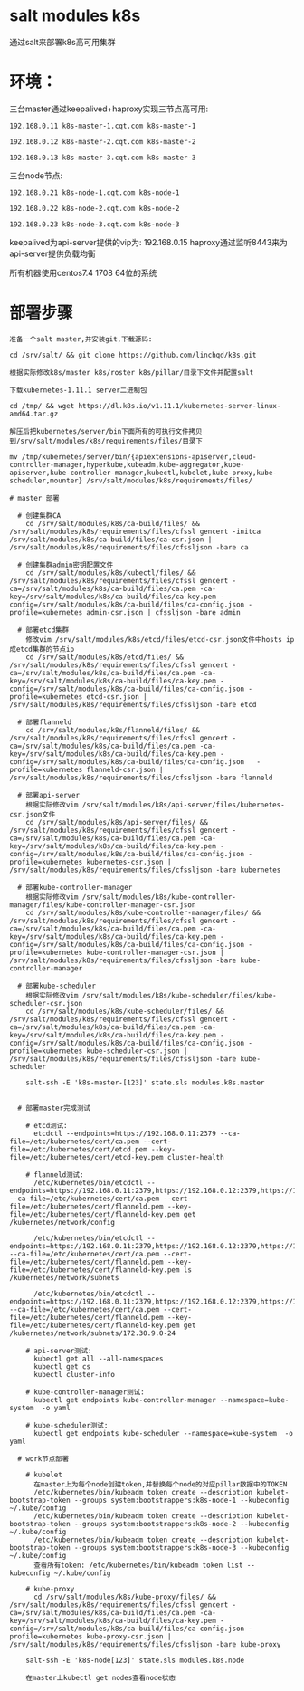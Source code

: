 # salt modules k8s
  通过salt来部署k8s高可用集群
# 环境：
  三台master通过keepalived+haproxy实现三节点高可用:
  
    192.168.0.11 k8s-master-1.cqt.com k8s-master-1
  
    192.168.0.12 k8s-master-2.cqt.com k8s-master-2
  
    192.168.0.13 k8s-master-3.cqt.com k8s-master-3
  
  三台node节点:
  
    192.168.0.21 k8s-node-1.cqt.com k8s-node-1
  
    192.168.0.22 k8s-node-2.cqt.com k8s-node-2
  
    192.168.0.23 k8s-node-3.cqt.com k8s-node-3
        
  keepalived为api-server提供的vip为: 192.168.0.15 haproxy通过监听8443来为api-server提供负载均衡

  所有机器使用centos7.4 1708 64位的系统

  # 部署步骤

    准备一个salt master,并安装git,下载源码:

    cd /srv/salt/ && git clone https://github.com/linchqd/k8s.git

    根据实际修改k8s/master k8s/roster k8s/pillar/目录下文件并配置salt
     
    下载kubernetes-1.11.1 server二进制包

    cd /tmp/ && wget https://dl.k8s.io/v1.11.1/kubernetes-server-linux-amd64.tar.gz

    解压后把kubernetes/server/bin下面所有的可执行文件拷贝到/srv/salt/modules/k8s/requirements/files/目录下

    mv /tmp/kubernetes/server/bin/{apiextensions-apiserver,cloud-controller-manager,hyperkube,kubeadm,kube-aggregator,kube-apiserver,kube-controller-manager,kubectl,kubelet,kube-proxy,kube-scheduler,mounter} /srv/salt/modules/k8s/requirements/files/

    # master 部署
    
      # 创建集群CA
        cd /srv/salt/modules/k8s/ca-build/files/ && /srv/salt/modules/k8s/requirements/files/cfssl gencert -initca /srv/salt/modules/k8s/ca-build/files/ca-csr.json | /srv/salt/modules/k8s/requirements/files/cfssljson -bare ca
    
      # 创建集群admin密钥配置文件
        cd /srv/salt/modules/k8s/kubectl/files/ && /srv/salt/modules/k8s/requirements/files/cfssl gencert -ca=/srv/salt/modules/k8s/ca-build/files/ca.pem -ca-key=/srv/salt/modules/k8s/ca-build/files/ca-key.pem -config=/srv/salt/modules/k8s/ca-build/files/ca-config.json -profile=kubernetes admin-csr.json | cfssljson -bare admin
    
      # 部署etcd集群
        修改vim /srv/salt/modules/k8s/etcd/files/etcd-csr.json文件中hosts ip 成etcd集群的节点ip
        cd /srv/salt/modules/k8s/etcd/files/ && /srv/salt/modules/k8s/requirements/files/cfssl gencert -ca=/srv/salt/modules/k8s/ca-build/files/ca.pem -ca-key=/srv/salt/modules/k8s/ca-build/files/ca-key.pem -config=/srv/salt/modules/k8s/ca-build/files/ca-config.json -profile=kubernetes etcd-csr.json | /srv/salt/modules/k8s/requirements/files/cfssljson -bare etcd
    
      # 部署flanneld
        cd /srv/salt/modules/k8s/flanneld/files/ && /srv/salt/modules/k8s/requirements/files/cfssl gencert -ca=/srv/salt/modules/k8s/ca-build/files/ca.pem -ca-key=/srv/salt/modules/k8s/ca-build/files/ca-key.pem -config=/srv/salt/modules/k8s/ca-build/files/ca-config.json   -profile=kubernetes flanneld-csr.json | /srv/salt/modules/k8s/requirements/files/cfssljson -bare flanneld

      # 部署api-server
        根据实际修改vim /srv/salt/modules/k8s/api-server/files/kubernetes-csr.json文件
        cd /srv/salt/modules/k8s/api-server/files/ && /srv/salt/modules/k8s/requirements/files/cfssl gencert -ca=/srv/salt/modules/k8s/ca-build/files/ca.pem -ca-key=/srv/salt/modules/k8s/ca-build/files/ca-key.pem -config=/srv/salt/modules/k8s/ca-build/files/ca-config.json -profile=kubernetes kubernetes-csr.json | /srv/salt/modules/k8s/requirements/files/cfssljson -bare kubernetes

      # 部署kube-controller-manager
        根据实际修改vim /srv/salt/modules/k8s/kube-controller-manager/files/kube-controller-manager-csr.json
        cd /srv/salt/modules/k8s/kube-controller-manager/files/ && /srv/salt/modules/k8s/requirements/files/cfssl gencert -ca=/srv/salt/modules/k8s/ca-build/files/ca.pem -ca-key=/srv/salt/modules/k8s/ca-build/files/ca-key.pem -config=/srv/salt/modules/k8s/ca-build/files/ca-config.json -profile=kubernetes kube-controller-manager-csr.json | /srv/salt/modules/k8s/requirements/files/cfssljson -bare kube-controller-manager

      # 部署kube-scheduler
        根据实际修改vim /srv/salt/modules/k8s/kube-scheduler/files/kube-scheduler-csr.json
        cd /srv/salt/modules/k8s/kube-scheduler/files/ && /srv/salt/modules/k8s/requirements/files/cfssl gencert -ca=/srv/salt/modules/k8s/ca-build/files/ca.pem -ca-key=/srv/salt/modules/k8s/ca-build/files/ca-key.pem -config=/srv/salt/modules/k8s/ca-build/files/ca-config.json -profile=kubernetes kube-scheduler-csr.json | /srv/salt/modules/k8s/requirements/files/cfssljson -bare kube-scheduler

        salt-ssh -E 'k8s-master-[123]' state.sls modules.k8s.master


      # 部署master完成测试

        # etcd测试: 
          etcdctl --endpoints=https://192.168.0.11:2379 --ca-file=/etc/kubernetes/cert/ca.pem --cert-file=/etc/kubernetes/cert/etcd.pem --key-file=/etc/kubernetes/cert/etcd-key.pem cluster-health

        # flanneld测试:
          /etc/kubernetes/bin/etcdctl --endpoints=https://192.168.0.11:2379,https://192.168.0.12:2379,https://192.168.0.13:2379 --ca-file=/etc/kubernetes/cert/ca.pem --cert-file=/etc/kubernetes/cert/flanneld.pem --key-file=/etc/kubernetes/cert/flanneld-key.pem get /kubernetes/network/config
    
          /etc/kubernetes/bin/etcdctl --endpoints=https://192.168.0.11:2379,https://192.168.0.12:2379,https://192.168.0.13:2379 --ca-file=/etc/kubernetes/cert/ca.pem --cert-file=/etc/kubernetes/cert/flanneld.pem --key-file=/etc/kubernetes/cert/flanneld-key.pem ls /kubernetes/network/subnets
    
          /etc/kubernetes/bin/etcdctl --endpoints=https://192.168.0.11:2379,https://192.168.0.12:2379,https://192.168.0.13:2379 --ca-file=/etc/kubernetes/cert/ca.pem --cert-file=/etc/kubernetes/cert/flanneld.pem --key-file=/etc/kubernetes/cert/flanneld-key.pem get /kubernetes/network/subnets/172.30.9.0-24

        # api-server测试:  
          kubectl get all --all-namespaces
          kubectl get cs
          kubectl cluster-info       
    
        # kube-controller-manager测试: 
          kubectl get endpoints kube-controller-manager --namespace=kube-system  -o yaml
    
        # kube-scheduler测试: 
          kubectl get endpoints kube-scheduler --namespace=kube-system  -o yaml
    
      # work节点部署
  
        # kubelet
          在master上为每个node创建token,并替换每个node的对应pillar数据中的TOKEN
          /etc/kubernetes/bin/kubeadm token create --description kubelet-bootstrap-token --groups system:bootstrappers:k8s-node-1 --kubeconfig ~/.kube/config
          /etc/kubernetes/bin/kubeadm token create --description kubelet-bootstrap-token --groups system:bootstrappers:k8s-node-2 --kubeconfig ~/.kube/config
          /etc/kubernetes/bin/kubeadm token create --description kubelet-bootstrap-token --groups system:bootstrappers:k8s-node-3 --kubeconfig ~/.kube/config
          查看所有token: /etc/kubernetes/bin/kubeadm token list --kubeconfig ~/.kube/config
    
        # kube-proxy
          cd /srv/salt/modules/k8s/kube-proxy/files/ && /srv/salt/modules/k8s/requirements/files/cfssl gencert -ca=/srv/salt/modules/k8s/ca-build/files/ca.pem -ca-key=/srv/salt/modules/k8s/ca-build/files/ca-key.pem -config=/srv/salt/modules/k8s/ca-build/files/ca-config.json -profile=kubernetes kube-proxy-csr.json | /srv/salt/modules/k8s/requirements/files/cfssljson -bare kube-proxy
    
        salt-ssh -E 'k8s-node[123]' state.sls modules.k8s.node

        在master上kubectl get nodes查看node状态
